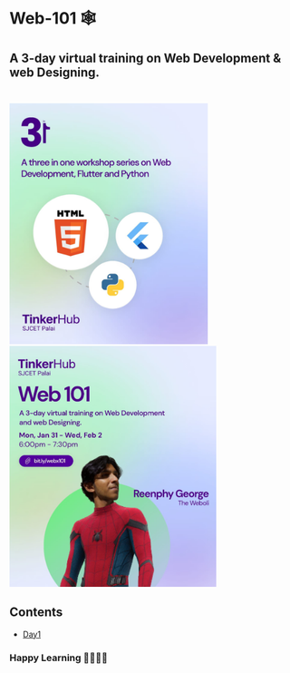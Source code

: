 # Web-101 🕸️
## A 3-day virtual training on Web Development &amp; web Designing.<br><br>
<img src="/README_Resources/main.jpeg" width="350px"> &nbsp;
&nbsp; &nbsp;<img src="/README_Resources/web.jpeg" width="365px">
<br>
## Contents
* <a href="/Day1">Day1</a>
### Happy Learning 👨‍💻👩‍💻
